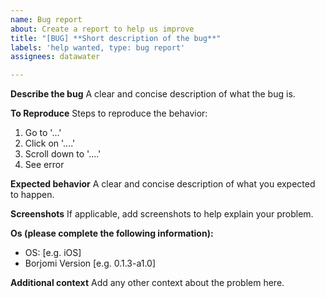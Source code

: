 ```yaml
---
name: Bug report
about: Create a report to help us improve
title: "[BUG] **Short description of the bug**"
labels: 'help wanted, type: bug report'
assignees: datawater

---
```


**Describe the bug**
A clear and concise description of what the bug is.

**To Reproduce**
Steps to reproduce the behavior:
1. Go to '...'
2. Click on '....'
3. Scroll down to '....'
4. See error

**Expected behavior**
A clear and concise description of what you expected to happen.

**Screenshots**
If applicable, add screenshots to help explain your problem.

**Os (please complete the following information):**
 - OS: [e.g. iOS]
 - Borjomi Version [e.g. 0.1.3-a1.0]

**Additional context**
Add any other context about the problem here.